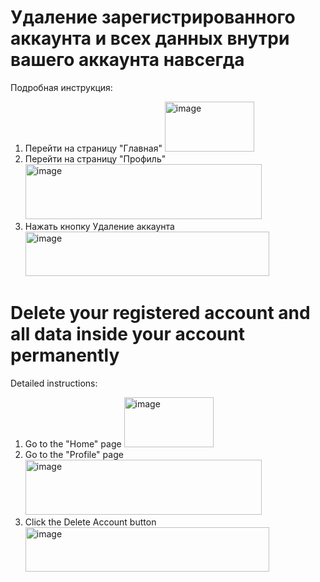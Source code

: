 # Удаление зарегистрированного аккаунта и всех данных внутри вашего аккаунта навсегда
Подробная инструкция:
1. Перейти на страницу "Главная"  <img width="143" height="80" alt="image" src="https://github.com/user-attachments/assets/7bf60fbc-444c-4278-bd0d-5f02c8dd509e" />
2. Перейти на страницу "Профиль"  <img width="378" height="88" alt="image" src="https://github.com/user-attachments/assets/99841fca-bd07-4612-8c31-f701a6c16471" />
3. Нажать кнопку Удаление аккаунта  <img width="390" height="71" alt="image" src="https://github.com/user-attachments/assets/84c711b1-6ba4-46a3-9d2b-bf236e39e07f" />

# Delete your registered account and all data inside your account permanently
Detailed instructions:
1. Go to the "Home" page <img width="143" height="80" alt="image" src="https://github.com/user-attachments/assets/7bf60fbc-444c-4278-bd0d-5f02c8dd509e" />
2. Go to the "Profile" page <img width="378" height="88" alt="image" src="https://github.com/user-attachments/assets/99841fca-bd07-4612-8c31-f701a6c16471" />
3. Click the Delete Account button <img width="390" height="71" alt="image" src="https://github.com/user-attachments/assets/84c711b1-6ba4-46a3-9d2b-bf236e39e07f" />
